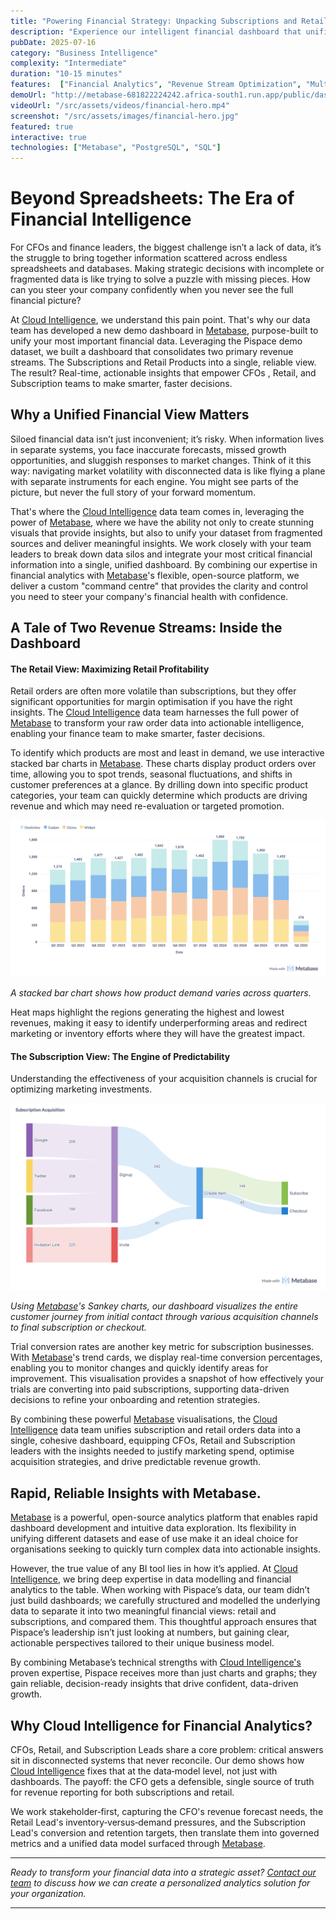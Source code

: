 ```yaml
---
title: "Powering Financial Strategy: Unpacking Subscriptions and Retail with Metabase"
description: "Experience our intelligent financial dashboard that unifies retail and subscription revenue streams, providing CFOs with real-time insights for data-driven decision making."
pubDate: 2025-07-16
category: "Business Intelligence"
complexity: "Intermediate"
duration: "10-15 minutes"
features:  ["Financial Analytics", "Revenue Stream Optimization", "Multi-source Data Integration", "Predictive Revenue Insights", "Interactive Data Exploration"]
demoUrl: "http://metabase-681822224242.africa-south1.run.app/public/dashboard/d9d99cde-00a2-4875-a91a-4c45c9d13da0"
videoUrl: "/src/assets/videos/financial-hero.mp4"
screenshot: "/src/assets/images/financial-hero.jpg"
featured: true
interactive: true
technologies: ["Metabase", "PostgreSQL", "SQL"]
---
```


# Beyond Spreadsheets: The Era of Financial Intelligence

For CFOs and finance leaders, the biggest challenge isn’t a lack of data, it’s the struggle to bring together information scattered across endless spreadsheets and databases. Making strategic decisions with incomplete or fragmented data is like trying to solve a puzzle with missing pieces. How can you steer your company confidently when you never see the full financial picture?

At [Cloud Intelligence](https://cloudintelligence.africa/), we understand this pain point. That's why our data team has developed a new demo dashboard in [Metabase](https://www.metabase.com/), purpose-built to unify your most important financial data. Leveraging the Pispace demo dataset, we built a dashboard that consolidates two primary revenue streams. The Subscriptions and Retail Products into a single, reliable view. The result? Real-time, actionable insights that empower CFOs , Retail, and Subscription teams to make smarter, faster decisions.

## Why a Unified Financial View Matters

Siloed financial data isn’t just inconvenient; it’s risky. When information lives in separate systems, you face inaccurate forecasts, missed growth opportunities, and sluggish responses to market changes. Think of it this way: navigating market volatility with disconnected data is like flying a plane with separate instruments for each engine. You might see parts of the picture, but never the full story of your forward momentum.


That's where the [Cloud Intelligence](https://cloudintelligence.africa/) data team comes in, leveraging the power of [Metabase](https://www.metabase.com/), where we have the ability not only to create stunning visuals that provide insights, but also to unify your dataset from fragmented sources and deliver meaningful insights. We work closely with your team leaders to break down data silos and integrate your most critical financial information into a single, unified dashboard. By combining our expertise in financial analytics with [Metabase](https://www.metabase.com/)'s flexible, open-source platform, we deliver a custom "command centre" that provides the clarity and control you need to steer your company's financial health with confidence.



## A Tale of Two Revenue Streams: Inside the Dashboard
#### The Retail View: Maximizing Retail Profitability


Retail orders are often more volatile than subscriptions, but they offer significant opportunities for margin optimisation if you have the right insights. The [Cloud Intelligence](https://cloudintelligence.africa/) data team harnesses the full power of [Metabase](https://www.metabase.com/) to transform your raw order data into actionable intelligence, enabling your finance team to make smarter, faster decisions.


To identify which products are most and least in demand, we use interactive stacked bar charts in [Metabase](https://www.metabase.com/). These charts display product orders over time, allowing you to spot trends, seasonal fluctuations, and shifts in customer preferences at a glance. By drilling down into specific product categories, your team can quickly determine which products are driving revenue and which may need re-evaluation or targeted promotion.


 ![Stacked Bar Chart](/src/assets/images/stacked-bar.png)


 *A stacked bar chart shows how product demand varies across quarters.*

Heat maps highlight the regions generating the highest and lowest revenues, making it easy to identify underperforming areas and redirect marketing or inventory efforts where they will have the greatest impact.

#### The Subscription View: The Engine of Predictability
Understanding the effectiveness of your acquisition channels is crucial for optimizing marketing investments. 


 ![Sankey Chart](/src/assets/images/sankey-chart.png)


*Using [Metabase](https://www.metabase.com/)'s Sankey charts, our dashboard visualizes the entire customer journey from initial contact through various acquisition channels to final subscription or checkout.*

Trial conversion rates are another key metric for subscription businesses. With [Metabase](https://www.metabase.com/)'s trend cards, we display real-time conversion percentages, enabling you to monitor changes and quickly identify areas for improvement. This visualisation provides a snapshot of how effectively your trials are converting into paid subscriptions, supporting data-driven decisions to refine your onboarding and retention strategies.


By combining these powerful [Metabase](https://www.metabase.com/) visualisations, the [Cloud Intelligence](https://cloudintelligence.africa/) data team unifies subscription and retail orders data into a single, cohesive dashboard, equipping CFOs, Retail and Subscription leaders with the insights needed to justify marketing spend, optimise acquisition strategies, and drive predictable revenue growth.



## Rapid, Reliable Insights with Metabase.

[Metabase](https://www.metabase.com/) is a powerful, open-source analytics platform that enables rapid dashboard development and intuitive data exploration. Its flexibility in unifying different datasets and ease of use make it an ideal choice for organisations seeking to quickly turn complex data into actionable insights.

However, the true value of any BI tool lies in how it’s applied. At [Cloud Intelligence](https://cloudintelligence.africa/), we bring deep expertise in data modelling and financial analytics to the table. When working with Pispace’s data, our team didn’t just build dashboards; we carefully structured and modelled the underlying data to separate it into two meaningful financial views: retail and subscriptions, and compared them. This thoughtful approach ensures that Pispace’s leadership isn’t just looking at numbers, but gaining clear, actionable perspectives tailored to their unique business model.

By combining Metabase’s technical strengths with [Cloud Intelligence's](https://cloudintelligence.africa/) proven expertise, Pispace receives more than just charts and graphs; they gain reliable, decision-ready insights that drive confident, data-driven growth.

## Why Cloud Intelligence for Financial Analytics?

CFOs, Retail, and Subscription Leads share a core problem: critical answers sit in disconnected systems that never reconcile. Our demo shows how [Cloud Intelligence](https://cloudintelligence.africa/) fixes that at the data‑model level, not just with dashboards. The payoff: the CFO gets a defensible, single source of truth for revenue reporting for both subscriptions and retail.

We work stakeholder‑first, capturing the CFO's revenue forecast needs, the Retail Lead's inventory‑versus‑demand pressures, and the Subscription Lead's conversion and retention targets, then translate them into governed metrics and a unified data model surfaced through [Metabase](https://www.metabase.com/).

---

*Ready to transform your financial data into a strategic asset? [Contact our team](https://cloudintelligence.africa/book-a-call) to discuss how we can create a personalized analytics solution for your organization.*

---
